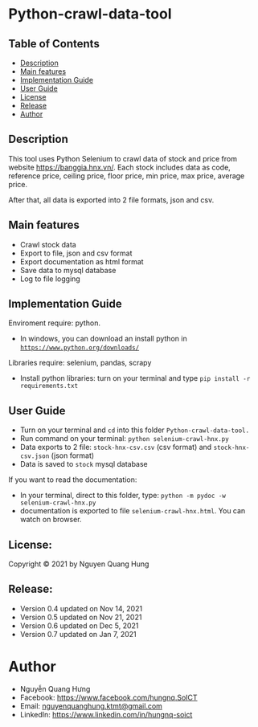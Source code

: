 # Python-crawl-data-tool

## Table of Contents
- [Description](#description)
- [Main features](#main-features)
- [Implementation Guide](#implemention-guide)
- [User Guide](#user-guide)
- [License](#license)
- [Release](#release)
- [Author](#author)


## Description

This tool uses Python Selenium to crawl data of stock and price from website https://banggia.hnx.vn/. Each stock includes data as code, reference price, ceiling price, floor price, min price, max price, average price. 

After that, all data is exported into 2 file formats, json and csv.


## Main features

- Crawl stock data 
- Export to file, json and csv format
- Export documentation as html format
- Save data to mysql database
- Log to file logging

## Implementation Guide

Enviroment require: python. 
- In windows, you can download an install python in [`https://www.python.org/downloads/`](https://www.python.org/downloads/)


Libraries require: selenium, pandas, scrapy
- Install python libraries: turn on your terminal and type `pip install -r requirements.txt`


## User Guide

- Turn on your terminal and `cd` into this folder `Python-crawl-data-tool.`
- Run command on your terminal: `python selenium-crawl-hnx.py`
- Data exports to 2 file: `stock-hnx-csv.csv` (csv format) and `stock-hnx-csv.json` (json format)
- Data is saved to `stock` mysql database

If you want to read the documentation: 
- In your terminal, direct to this folder, type: `python -m pydoc -w selenium-crawl-hnx.py`
- documentation is exported to file `selenium-crawl-hnx.html`. You can watch on browser.


## License:

Copyright © 2021 by Nguyen Quang Hung


## Release: 

- Version 0.4 updated on Nov 14, 2021
- Version 0.5 updated on Nov 21, 2021
- Version 0.6 updated on Dec 5, 2021
- Version 0.7 updated on Jan 7, 2021


# Author
- Nguyễn Quang Hưng
- Facebook: https://www.facebook.com/hungnq.SoICT
- Email: nguyenquanghung.ktmt@gmail.com
- LinkedIn: https://www.linkedin.com/in/hungnq-soict